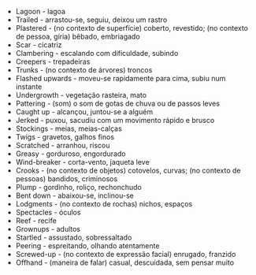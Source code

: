 * Lagoon - lagoa
* Trailed - arrastou-se, seguiu, deixou um rastro
* Plastered - (no contexto de superfície) coberto, revestido; (no contexto de pessoa, gíria) bêbado, embriagado
* Scar - cicatriz
* Clambering - escalando com dificuldade, subindo
* Creepers - trepadeiras
* Trunks - (no contexto de árvores) troncos
* Flashed upwards - moveu-se rapidamente para cima, subiu num instante
* Undergrowth - vegetação rasteira, mato
* Pattering - (som) o som de gotas de chuva ou de passos leves
* Caught up - alcançou, juntou-se a alguém
* Jerked - puxou, sacudiu com um movimento rápido e brusco
* Stockings - meias, meias-calças
* Twigs - gravetos, galhos finos
* Scratched - arranhou, riscou
* Greasy - gorduroso, engordurado
* Wind-breaker - corta-vento, jaqueta leve
* Crooks - (no contexto de objetos) cotovelos, curvas; (no contexto de pessoas) bandidos, criminosos
* Plump - gordinho, roliço, rechonchudo 
* Bent down - abaixou-se, inclinou-se
* Lodgments - (no contexto de rochas) nichos, espaços
* Spectacles - óculos
* Reef - recife
* Grownups - adultos
* Startled - assustado, sobressaltado
* Peering - espreitando, olhando atentamente
* Screwed-up - (no contexto de expressão facial) enrugado, franzido
* Offhand - (maneira de falar) casual, descuidada, sem pensar muito